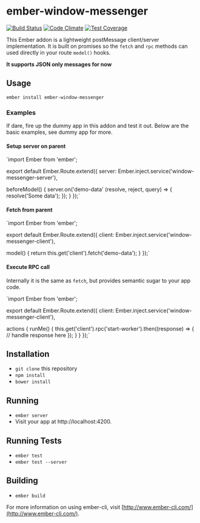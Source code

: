 # ember-window-messenger

[![Build Status](https://travis-ci.org/raido/ember-window-messenger.svg)](https://travis-ci.org/raido/ember-window-messenger)
[![Code Climate](https://codeclimate.com/github/raido/ember-window-messenger/badges/gpa.svg)](https://codeclimate.com/github/raido/ember-window-messenger)
[![Test Coverage](https://codeclimate.com/github/raido/ember-window-messenger/badges/coverage.svg)](https://codeclimate.com/github/raido/ember-window-messenger/coverage)

This Ember addon is a lightweight postMessage client/server implementation. It is built on promises so the `fetch` and `rpc` methods can used directly in your route `model()` hooks.

**It supports JSON only messages for now**

## Usage

`ember install ember-window-messenger`

### Examples

If dare, fire up the dummy app in this addon and test it out. Below are the basic examples, see dummy app for more.

#### Setup server on parent

`import Ember from 'ember';

export default Ember.Route.extend({
  server: Ember.inject.service('window-messenger-server'),

  beforeModel() {
    server.on('demo-data' (resolve, reject, query) => {
      resolve('Some data');
    });
  }
});`

#### Fetch from parent

`import Ember from 'ember';

export default Ember.Route.extend({
  client: Ember.inject.service('window-messenger-client'),

  model() {
    return this.get('client').fetch('demo-data');
  }
});`

#### Execute RPC call

Internally it is the same as `fetch`, but provides semantic sugar to your app code.

`import Ember from 'ember';

export default Ember.Route.extend({
  client: Ember.inject.service('window-messenger-client'),

  actions {
    runMe() {
      this.get('client').rpc('start-worker').then((response) => {
        // handle response here
      });
    }
  }
});`

## Installation

* `git clone` this repository
* `npm install`
* `bower install`

## Running

* `ember server`
* Visit your app at http://localhost:4200.

## Running Tests

* `ember test`
* `ember test --server`

## Building

* `ember build`

For more information on using ember-cli, visit [http://www.ember-cli.com/](http://www.ember-cli.com/).
